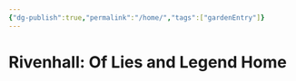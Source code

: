 ```yaml
---
{"dg-publish":true,"permalink":"/home/","tags":["gardenEntry"]}
---
```


# Rivenhall: Of Lies and Legend Home

